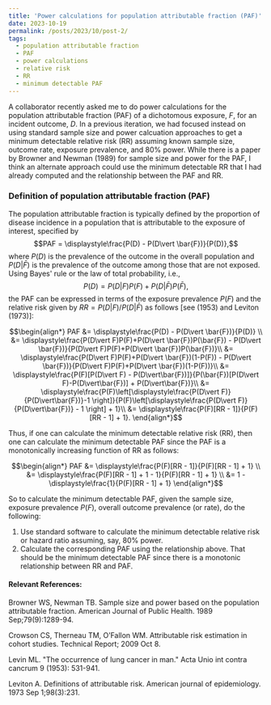 ```yaml
---
title: 'Power calculations for population attributable fraction (PAF)'
date: 2023-10-19
permalink: /posts/2023/10/post-2/
tags:
  - population attributable fraction
  - PAF
  - power calculations
  - relative risk
  - RR
  - minimum detectable PAF
---
```


A collaborator recently asked me to do power calculations for the population attributable fraction (PAF) of a dichotomous exposure, $F$, for an incident outcome, $D$. In a previous iteration, we had focused instead on using standard sample size and power calcuation approaches to get a minimum detectable relative risk (RR) assuming known sample size, outcome rate, exposure prevalence, and 80% power. While there is a paper by Browner and Newman (1989) for sample size and power for the PAF, I think an alternate approach could use the minimum detectable RR that I had already computed and the relationship between the PAF and RR. 

### Definition of population attributable fraction (PAF)

The population attributable fraction is typically defined by the proportion of disease incidence in a population that is attributable to the exposure of interest, specified by 
$$PAF = \displaystyle\frac{P(D) - P(D\vert \bar{F})}{P(D)},$$
where $P(D)$ is the prevalence of the outcome in the overall population and $P(D\vert \bar{F})$ is the prevalence of the outcome among those that are not exposed. Using Bayes' rule or the law of total probability, i.e., $$P(D)=P(D\vert F)P(F)+P(D\vert \bar{F})P(\bar{F}),$$ the PAF can be expressed in terms of the exposure prevalence $P(F)$ and the relative risk given by $RR=P(D\vert F)/P(D\vert\bar{F})$ as follows [see (1953) and Leviton (1973)]:

$$\begin{align*}
PAF &= \displaystyle\frac{P(D) - P(D\vert \bar{F})}{P(D)} \\
&= \displaystyle\frac{P(D\vert F)P(F)+P(D\vert \bar{F})P(\bar{F}) - P(D\vert \bar{F})}{P(D\vert F)P(F)+P(D\vert \bar{F})P(\bar{F})}\\
&= \displaystyle\frac{P(D\vert F)P(F)+P(D\vert \bar{F})(1-P(F)) - P(D\vert \bar{F})}{P(D\vert F)P(F)+P(D\vert \bar{F})(1-P(F))}\\
&= \displaystyle\frac{P(F)[P(D\vert F) - P(D\vert\bar{F})]}{P(\bar{F})[P(D\vert F)-P(D\vert\bar{F})] + P(D\vert\bar{F})}\\
&= \displaystyle\frac{P(F)\left[\displaystyle\frac{P(D\vert F)}{P(D\vert\bar{F})}-1 \right]}{P(F)\left[\displaystyle\frac{P(D\vert F)}{P(D\vert\bar{F})} - 1 \right] + 1}\\
&= \displaystyle\frac{P(F)[RR - 1]}{P(F)[RR - 1] + 1}.
\end{align*}$$

Thus, if one can calculate the minimum detectable relative risk (RR), then one can calculate the minimum detectable PAF since the PAF is a monotonically increasing function of RR as follows:

$$\begin{align*}
PAF &= \displaystyle\frac{P(F)[RR - 1]}{P(F)[RR - 1] + 1} \\
&= \displaystyle\frac{P(F)[RR - 1] + 1 - 1}{P(F)[RR - 1] + 1} \\
&= 1 - \displaystyle\frac{1}{P(F)[RR - 1] + 1}
\end{align*}$$

So to calculate the minimum detectable PAF, given the sample size, exposure prevalence $P(F)$, overall outcome prevalence (or rate), do the following:
1. Use standard software to calculate the minimum detectable relative risk or hazard ratio assuming, say, 80% power. 
2. Calculate the corresponding PAF using the relationship above. That should be the minimum detectable PAF since there is a monotonic relationship between RR and PAF.

#### Relevant References:

Browner WS, Newman TB. Sample size and power based on the population attributable fraction. American Journal of Public Health. 1989 Sep;79(9):1289-94.

Crowson CS, Therneau TM, O’Fallon WM. Attributable risk estimation in cohort studies. Technical Report; 2009 Oct 8.

Levin ML. "The occurrence of lung cancer in man." Acta Unio int contra cancrum 9 (1953): 531-941.

Leviton A. Definitions of attributable risk. American journal of epidemiology. 1973 Sep 1;98(3):231.

